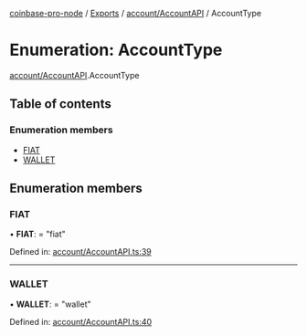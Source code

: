 [coinbase-pro-node](../../README.md) / [Exports](../../modules.md) / [account/AccountAPI](../../modules/account_accountapi.md) / AccountType

# Enumeration: AccountType

[account/AccountAPI](../../modules/account_accountapi.md).AccountType

## Table of contents

### Enumeration members

- [FIAT](accountapi.accounttype.md#fiat)
- [WALLET](accountapi.accounttype.md#wallet)

## Enumeration members

### FIAT

• **FIAT**: = "fiat"

Defined in: [account/AccountAPI.ts:39](https://github.com/bennycode/coinbase-pro-node/blob/ac883aa/src/account/AccountAPI.ts#L39)

---

### WALLET

• **WALLET**: = "wallet"

Defined in: [account/AccountAPI.ts:40](https://github.com/bennycode/coinbase-pro-node/blob/ac883aa/src/account/AccountAPI.ts#L40)
